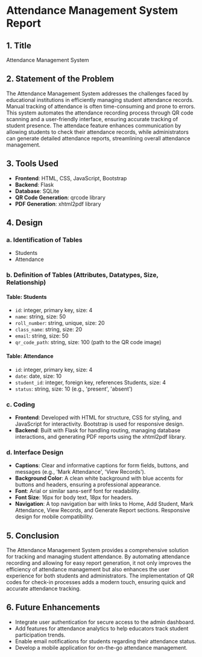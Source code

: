 # Attendance Management System Report

## 1. Title

Attendance Management System

## 2. Statement of the Problem

The Attendance Management System addresses the challenges faced by educational institutions in efficiently managing student attendance records. Manual tracking of attendance is often time-consuming and prone to errors. This system automates the attendance recording process through QR code scanning and a user-friendly interface, ensuring accurate tracking of student presence. The attendace feature enhances communication by allowing students to check their attendance records, while administrators can generate detailed attendance reports, streamlining overall attendance management.

## 3. Tools Used

- **Frontend**: HTML, CSS, JavaScript, Bootstrap
- **Backend**: Flask
- **Database**: SQLite
- **QR Code Generation**: qrcode library
- **PDF Generation**: xhtml2pdf library

## 4. Design

### a. Identification of Tables

- Students
- Attendance

### b. Definition of Tables (Attributes, Datatypes, Size, Relationship)

#### Table: Students

- `id`: integer, primary key, size: 4
- `name`: string, size: 50
- `roll_number`: string, unique, size: 20
- `class_name`: string, size: 20
- `email`: string, size: 50
- `qr_code_path`: string, size: 100 (path to the QR code image)

#### Table: Attendance

- `id`: integer, primary key, size: 4
- `date`: date, size: 10
- `student_id`: integer, foreign key, references Students, size: 4
- `status`: string, size: 10 (e.g., 'present', 'absent')

### c. Coding

- **Frontend**: Developed with HTML for structure, CSS for styling, and JavaScript for interactivity. Bootstrap is used for responsive design.
- **Backend**: Built with Flask for handling routing, managing database interactions, and generating PDF reports using the xhtml2pdf library.

### d. Interface Design

- **Captions**: Clear and informative captions for form fields, buttons, and messages (e.g., 'Mark Attendance', 'View Records').
- **Background Color**: A clean white background with blue accents for buttons and headers, ensuring a professional appearance.
- **Font**: Arial or similar sans-serif font for readability.
- **Font Size**: 16px for body text, 18px for headers.
- **Navigation**: A top navigation bar with links to Home, Add Student, Mark Attendance, View Records, and Generate Report sections. Responsive design for mobile compatibility.

## 5. Conclusion

The Attendance Management System provides a comprehensive solution for tracking and managing student attendance. By automating attendance recording and allowing for easy report generation, it not only improves the efficiency of attendance management but also enhances the user experience for both students and administrators. The implementation of QR codes for check-in processes adds a modern touch, ensuring quick and accurate attendance tracking.

## 6. Future Enhancements

- Integrate user authentication for secure access to the admin dashboard.
- Add features for attendance analytics to help educators track student participation trends.
- Enable email notifications for students regarding their attendance status.
- Develop a mobile application for on-the-go attendance management.
